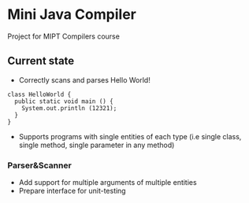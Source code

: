 # Mini Java Compiler
 
Project for MIPT Compilers course

## Current state

- Correctly scans and parses Hello World!
```
class HelloWorld {
  public static void main () {
    System.out.println (12321);
  }
}
```

- Supports programs with single entities of each type (i.e single class, single method, single parameter in any method)

### Parser&Scanner
- Add support for multiple arguments of multiple entities
- Prepare interface for unit-testing
